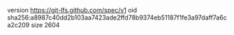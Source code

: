 version https://git-lfs.github.com/spec/v1
oid sha256:a8987c40dd2b103aa7423ade2ffd78b9374eb51187f1fe3a97daff7a6ca2c209
size 2604
